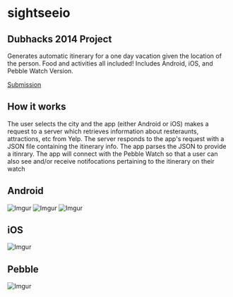 sightseeio
==========

## Dubhacks 2014 Project

Generates automatic itinerary for a one day vacation given the location of the person. Food and activities all included! Includes Android, iOS, and Pebble Watch Version.

[Submission](http://dubhacks.challengepost.com/submissions/28640-siteseeio?utm_campaign=dubhacks_20141006&utm_content=submission_visible_in_gallery&utm_medium=email&utm_source=transactional)

## How it works

The user selects the city and the app (either Android or iOS) makes a request to a server which retrieves information about resteraunts, attractions, etc from Yelp. The server responds to the app's request with a JSON file containing the itinerary info. The app parses the JSON to provide a itinrary. The app will connect with the Pebble Watch so that a user can also see and/or receive notifocations pertaining to the itinerary on their watch   

## Android

![Imgur](http://i.imgur.com/0zCgm1Q.jpg) 
![Imgur](http://i.imgur.com/8zm2lpe.jpg)
![Imgur](http://i.imgur.com/CWO6us7.jpg)


## iOS

![Imgur](http://i.imgur.com/RsDDkPV.jpg)

## Pebble

![Imgur](http://i.imgur.com/q0n7PAz.jpg)




